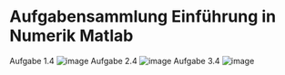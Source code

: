 # Aufgabensammlung Einführung in Numerik Matlab

Aufgabe 1.4
![image](https://user-images.githubusercontent.com/70972199/166640005-457086fe-8e60-4ddf-a953-af734bd0a727.png)
Aufgabe 2.4
![image](https://user-images.githubusercontent.com/70972199/166640065-b251a965-d0d9-4b21-b58d-955b71a45cec.png)
Aufgabe 3.4
![image](https://user-images.githubusercontent.com/70972199/166640106-6c4abf2a-92dc-43c2-aa93-4fd013d5bb94.png)

